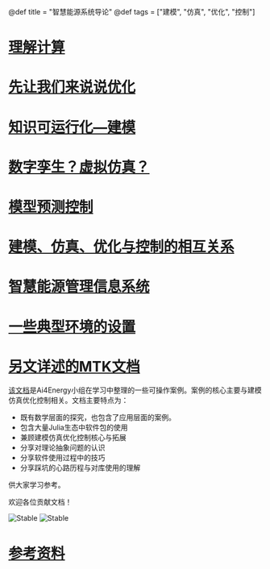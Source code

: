 @def title = "智慧能源系统导论"
@def tags = ["建模", "仿真", "优化", "控制"]

# [理解计算](cs4e-firstcourse)

# [先让我们来说说优化](optimization-intro)

# [知识可运行化—建模](modeling-intro)

# [数字孪生？虚拟仿真？](simulation-intro)

# [模型预测控制](mpc-intro)

# [建模、仿真、优化与控制的相互关系](alltogether)

# [智慧能源管理信息系统](ems-intro)

# [一些典型环境的设置](tools-prep)

# [另文详述的MTK文档](https://ai4energy.github.io/LearnDocs/dev/)

[该文档](https://ai4energy.github.io/LearnDocs/dev/)是Ai4Energy小组在学习中整理的一些可操作案例。案例的核心主要与建模仿真优化控制相关。文档主要特点为：

* 既有数学层面的探究，也包含了应用层面的案例。
* 包含大量Julia生态中软件包的使用
* 兼顾建模仿真优化控制核心与拓展
* 分享对理论抽象问题的认识
* 分享软件使用过程中的技巧
* 分享踩坑的心路历程与对库使用的理解

供大家学习参考。

欢迎各位贡献文档！

![Stable](https://img.shields.io/badge/Docs-Updating...-blue.svg?style=flat-square) ![Stable](https://img.shields.io/badge/Articles-Total_23-green.svg?style=flat-square)


# [参考资料](references)